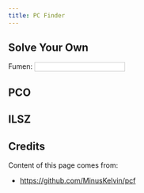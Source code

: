 ```yaml
---
title: PC Finder
---
```


## Solve Your Own

<label>
  Fumen:
  <input v-model="fumen" style="border: 1px solid #ccc;">
</label>

<PCF :initial_field_fumen="fumen"/>

## PCO
<PCF/>

## ILSZ

<PCF initial_field_fumen="v115@9gD8FeC8GeE8EeD8PeAgH" sequence="TOIZLJS"/>

## Credits

Content of this page comes from:

- https://github.com/MinusKelvin/pcf


<script setup>
import TDPC from "../src/TDPC.vue";
import PCF from "../src/PCF.vue"
import { ref, watch, computed } from "vue"
let fumen = ref()
</script>
<style>
.container {
  max-width: 90vw !important;
}
</style>
